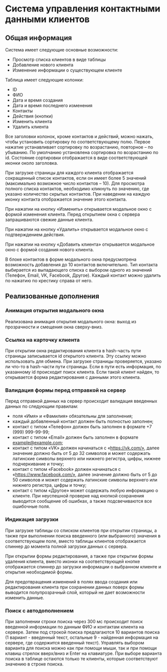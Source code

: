 # Система управления контактными данными клиентов

## Общая информация

Система имеет следующие основные возможности:

* Просмотр списка клиентов в виде таблицы
* Добавление нового клиента
* Изменение информации о существующем клиенте

Таблица имеет следующие колонки: 

* ID
* ФИО
* Дата и время создания
* Дата и время последнего изменения
* Контакты
* Действия (кнопки)
* Изменить клиента
* Удалить клиента

Все заголовки колонок, кроме контактов и действий, можно нажать, чтобы установить сортировку по соответствующему полю. Первое нажатие устанавливает сортировку по возрастанию, повторное – по убыванию. По умолчанию установлена сортировка по возрастанию по id. Состояние сортировки отображается в виде соответствующей иконки около заголовка.

При загрузке страницы для каждого клиента отображается сокращенный список контактов, если он имеет более 5 значений (максимально возможное число контактов – 10). Для просмотра полного списка контактов, необходимо кликнуть по значению, где указано количество скрытых контактов. При наведении на каждую иконку контакта отображается значение этого контакта.

При нажатии на кнопку «Изменить» открывается модальное окно с формой изменения клиента. Перед открытием окна с сервера запрашиваются свежие данные клиента. 

При нажатии на кнопку «Удалить» открывается модальное окно с подтверждением действия.

При нажатии на кнопку «Добавить клиента» открывается модальное окно с формой создания нового клиента.

В блоке контактов в форме модального окна предусмотрена возможность добавления до 10 контактов включительно. Тип контакта выбирается из выпадающего списка с выбором одного из значений (Телефон, Email, VK, Facebook, Другое). Каждый контакт можно удалить по нажатию по крестику справа от него. 

## Реализованные дополнения

### Анимация открытия модального окна

Реализована анимация открытия модального окна: выход из прозрачности и смещения окна сверху-вниз.

### Ссылка на карточку клиента

При открытии окна редактирования клиента в hash-часть пути страницы записывается id открытого клиента. Эту ссылку можно использовать для обмена. При загрузке страницы проверяется, указано ли что-то в hash-части пути страницы. Если в пути есть информация, по указанному id происходит поиск клиента. Если такой клиент найден, то открывается форма редактирования с данными этого клиента.

### Валидация формы перед отправкой на сервер

Перед отправкой данных на сервер происходит валидация введенных данных по следующим правилам:

* поля «Имя» и «Фамилия» обязательны для заполнения;
* каждый добавленный контакт должен быть полностью заполнен;
* контакт с типом «Телефон» должен быть заполнен в формате +7 (999) 999-99-99;
* контакт с типом «Email» должен быть заполнен в формате example@example.com;
* контакт с типом «VK» должен начинаться с «https://vk.com/», далее значение должно быть от 5 до 32 символов и может содержать латинские символы верхнего или нижнего регистра, цифры, нижнее подчеркивание и точку; 
* контакт с типом «Facebook» должен начинаться с «https://www.facebook.com/», далее значение должно быть от 5 до 50 символов и может содержать латинские символы верхнего или нижнего регистра, цифры и точку; 
* контакт с типом «Другое» может содержать любую информацию о клиенте.
При неуспешной проверке над кнопкой сохранения выводится сообщение об ошибках, а также подсвечиваются все ошибочные поля. 

### Индикация загрузки

При загрузке таблицы со списком клиентов при открытии страницы, а также при выполнении поиска введенного (или выбранного) значения в соответствующем поле, вместо таблицы клиентов отображается спиннер до момента полной загрузки данных с сервера.

При открытии формы редактирования, а также при открытии формы удаления клиента, вместо иконки на соответствующей кнопке отображается спиннер до загрузки информации о выбранном клиенте и открытия необходимой формы. 

Для предотвращения изменений в полях ввода создания или редактирования клиента при сохранении данных поверх формы выводится полупрозрачный слой, который не дает возможности изменить данные.

### Поиск с автодополнением

При заполнении строки поиска через 300 мс происходит поиск введенной информации по данным ФИО и контактам клиента на сервере. Затем под строкой поиска предлагаются 10 вариантов поиска (1 вариант - введенный текст, остальные 9 - найденная информация на сервере, где содержится введенный текст). Управлять выбором варианта для поиска можно как при помощи мыши, так и при помощи клавиш стрелок вверх/вниз и Enter на клавиатуре. При выборе варианта поиска в таблице остаются только те клиенты, которые соответствуют значению в строке поиска.
